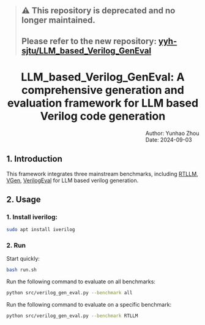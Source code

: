 > ## ⚠️ **This repository is deprecated and no longer maintained.**
> ## Please refer to the new repository: [yyh-sjtu/LLM_based_Verilog_GenEval](https://github.com/yyh-sjtu/LLM_based_Verilog_GenEval.git)
<div style="text-align: center;">
    <h1>LLM_based_Verilog_GenEval: A comprehensive generation and evaluation framework for LLM based Verilog code generation</h1>
</div>

<div style="text-align: right;">
    <div style="display: inline-block; text-align: left;">
        <span>Author: Yunhao Zhou</span></br>
        <span>Date: 2024-09-03</span>
    </div>
</div>

## 1. Introduction
This framework integrates three mainstream benchmarks, including [RTLLM](https://github.com/hkust-zhiyao/RTLLM), [VGen](https://github.com/shailja-thakur/VGen), [VerilogEval](https://github.com/NVlabs/verilog-eval) for LLM based verilog generation.

## 2. Usage
### 1. Install iverilog:
```bash
sudo apt install iverilog
```
### 2. Run

Start quickly:
```bash
bash run.sh
```
Run the following command to evaluate on all benchmarks:
```bash
python src/verilog_gen_eval.py --benchmark all
```
Run the following command to evaluate on a specific benchmark:
```bash
python src/verilog_gen_eval.py --benchmark RTLLM
```

